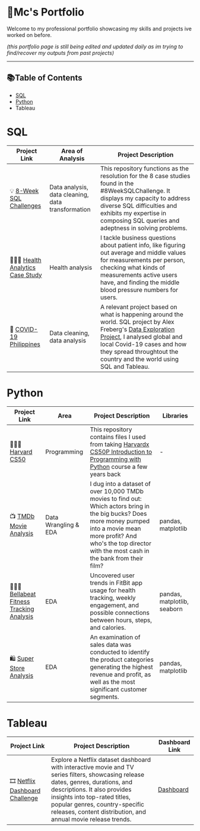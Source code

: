 # 📝Mc's Portfolio
Welcome to my professional portfolio showcasing my skills and projects ive worked on before.

_(this portfolio page is still being edited and updated daily as im trying to find/recover my outputs from past projects)_
***

## 📚Table of Contents
- [SQL](#sql)
- [Python](#python)
- Tableau

# SQL
| Project Link | Area of Analysis | Project Description | 
|---|---|---|
| 💡 [8-Week SQL Challenges](https://github.com/mcnielo/8-Week-SQL-Challenge) | Data analysis, data cleaning, data transformation | This repository functions as the resolution for the 8 case studies found in the #8WeekSQLChallenge. It displays my capacity to address diverse SQL difficulties and exhibits my expertise in composing SQL queries and adeptness in solving problems. | 
| 👩🏻‍⚕️ [Health Analytics Case Study](https://github.com/mcnielo/Serious-SQL-Apprenticeship/blob/main/Health%20Analytics%20Mini%20Case%20Study.md) | Health analysis | I tackle business questions about patient info, like figuring out average and middle values for measurements per person, checking what kinds of measurements active users have, and finding the middle blood pressure numbers for users. |  
| 🦠 [COVID-19 Philippines](https://github.com/mcnielo/Covid-19-Philippines/blob/main/README.md) | Data cleaning, data analysis | A relevant project based on what is happening around the world. SQL project by Alex Freberg's [Data Exploration Project](https://www.youtube.com/watch?v=qfyynHBFOsM&list=PLUaB-1hjhk8H48Pj32z4GZgGWyylqv85f&index=1), I analysed global and local Covid-19 cases and how they spread throughtout the country and the world using SQL and Tableau. |  

# Python
| Project Link | Area | Project Description | Libraries |    
|---|---|---|---|
| 👩🏻‍💻 [Harvard CS50](https://github.com/mcnielo/Hardvard-CS50) | Programming | This repository contains files I used from taking [Harvardx CS50P Introduction to Programming with Python](https://www.edx.org/course/cs50s-introduction-to-programming-with-python) course a few years back | - | 
| 📺 [TMDb Movie Analysis](https://github.com/mcnielo/Udacity-Data-Analyst/blob/main/TMDb%20Movie%20Analysis/TMDB%20Movie%20Analysis.ipynb) |   Data Wrangling & EDA | I dug into a dataset of over 10,000 TMDb movies to find out: Which actors bring in the big bucks? Does more money pumped into a movie mean more profit? And who's the top director with the most cash in the bank from their film? | pandas, matplotlib |   
| 🏃🏻‍♀️ [Bellabeat Fitness Tracking Analysis](https://github.com/mcnielo/Google-Data-Analytics-Capstone-Project/blob/main/bellabeat-data-analysis.ipynb) | EDA | Uncovered user trends in FitBit app usage for health tracking, weekly engagement, and possible connections between hours, steps, and calories. | pandas, matplotlib, seaborn |
🛍 [Super Store Analysis](https://github.com/mcnielo/Super-Store-Analysis/blob/main/Super-Store-Analysis/Super_Store_Analysis.ipynb) | EDA | An examination of sales data was conducted to identify the product categories generating the highest revenue and profit, as well as the most significant customer segments. | pandas, matplotlib |


# Tableau

| Project Link | Project Description | Dashboard Link |
|---|---|---|
| 🎞️ [Netflix Dashboard Challenge](https://github.com/mcnielo/Netflix-Dashboard/tree/main/Netflix%20Dashboard) | Explore a Netflix dataset dashboard with interactive movie and TV series filters, showcasing release dates, genres, durations, and descriptions. It also provides insights into top-rated titles, popular genres, country-specific releases, content distribution, and annual movie release trends. | [Dashboard](https://public.tableau.com/app/profile/mcandrew.nielo/viz/NetflixDashboard_16938373428080/Netflix) |
